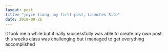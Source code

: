 ```yaml
---
layout: post
title: "joyce liang, my first post, Launches Site"
date: 2018-09-26  
---
```


it took me a while but ifinally successfully was able to create my own post. this weeks class was challenging but i managed to get everything accomplished 
